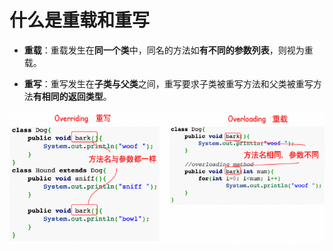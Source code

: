 # 什么是重载和重写

- **重载**：重载发生在**同一个类**中，同名的方法如**有不同的参数列表**，则视为重载。

- **重写**：重写发生在**子类与父类**之间，重写要求子类被重写方法和父类被重写方法**有相同的返回类型**。 

![](https://raw.githubusercontent.com/wuqifan1098/picBed/master/%E9%87%8D%E5%86%99%20%E9%87%8D%E8%BD%BD.png)

